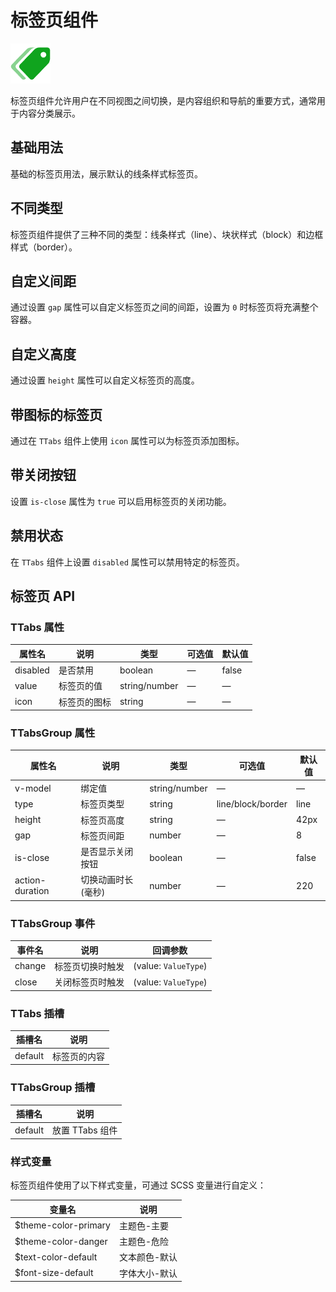 <script setup lang="ts">
import tabsBasic from '../examples/tabs/basic.vue'
import tabsType from '../examples/tabs/type.vue'
import tabsGap from '../examples/tabs/gap.vue'
import tabsHeight from '../examples/tabs/height.vue'
import tabsIcon from '../examples/tabs/icon.vue'
import tabsClose from '../examples/tabs/close.vue'
import tabsDisabled from '../examples/tabs/disabled.vue'
</script>

# 标签页组件

![标签页组件](/components/tabs.png)

标签页组件允许用户在不同视图之间切换，是内容组织和导航的重要方式，通常用于内容分类展示。

## 基础用法

基础的标签页用法，展示默认的线条样式标签页。

<demo :component="tabsBasic" name="tabs" examples="basic" />

## 不同类型

标签页组件提供了三种不同的类型：线条样式（line）、块状样式（block）和边框样式（border）。

<demo :component="tabsType" name="tabs" examples="type" />

## 自定义间距

通过设置 `gap` 属性可以自定义标签页之间的间距，设置为 `0` 时标签页将充满整个容器。

<demo :component="tabsGap" name="tabs" examples="gap" />

## 自定义高度

通过设置 `height` 属性可以自定义标签页的高度。

<demo :component="tabsHeight" name="tabs" examples="height" />

## 带图标的标签页

通过在 `TTabs` 组件上使用 `icon` 属性可以为标签页添加图标。

<demo :component="tabsIcon" name="tabs" examples="icon" />

## 带关闭按钮

设置 `is-close` 属性为 `true` 可以启用标签页的关闭功能。

<demo :component="tabsClose" name="tabs" examples="close" />

## 禁用状态

在 `TTabs` 组件上设置 `disabled` 属性可以禁用特定的标签页。

<demo :component="tabsDisabled" name="tabs" examples="disabled" />

## 标签页 API

### TTabs 属性

| 属性名   | 说明         | 类型    | 可选值 | 默认值  |
| -------- | ------------ | ------- | ------ | ------- |
| disabled | 是否禁用     | boolean | —      | false   |
| value    | 标签页的值   | string/number | —  | —       |
| icon     | 标签页的图标 | string  | —      | —       |

### TTabsGroup 属性

| 属性名          | 说明               | 类型    | 可选值               | 默认值  |
| --------------- | ------------------ | ------- | -------------------- | ------- |
| v-model         | 绑定值             | string/number | —              | —       |
| type            | 标签页类型         | string  | line/block/border    | line    |
| height          | 标签页高度         | string  | —                    | 42px    |
| gap             | 标签页间距         | number  | —                    | 8       |
| is-close        | 是否显示关闭按钮   | boolean | —                    | false   |
| action-duration | 切换动画时长(毫秒) | number  | —                    | 220     |

### TTabsGroup 事件

| 事件名 | 说明                 | 回调参数                 |
| ------ | -------------------- | ------------------------ |
| change | 标签页切换时触发     | (value: `ValueType`)     |
| close  | 关闭标签页时触发     | (value: `ValueType`)     |

### TTabs 插槽

| 插槽名  | 说明             |
| ------- | ---------------- |
| default | 标签页的内容     |

### TTabsGroup 插槽

| 插槽名  | 说明               |
| ------- | ------------------ |
| default | 放置 TTabs 组件    |

### 样式变量

标签页组件使用了以下样式变量，可通过 SCSS 变量进行自定义：

| 变量名                | 说明          |
| --------------------- | ------------- |
| $theme-color-primary  | 主题色-主要   |
| $theme-color-danger   | 主题色-危险   |
| $text-color-default   | 文本颜色-默认 |
| $font-size-default    | 字体大小-默认 | 
 